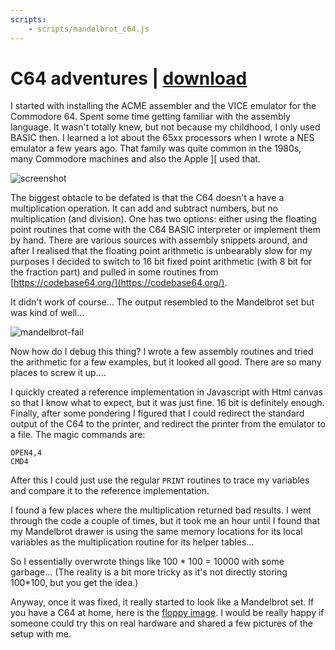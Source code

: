 ```yaml
---
scripts: 
    - scripts/mandelbrot_c64.js
---
```

# C64 adventures | [download](bin/mandelbrot.d64)

I started with installing the ACME assembler and the VICE emulator for the Commodore 64. Spent some time getting familiar with the assembly language. It wasn't totally knew, but not because my childhood, I only used BASIC then. I learned a lot about the 65xx processors when I wrote a NES emulator a few years ago. That family was quite common in the 1980s, many Commodore machines and also the Apple ][ used that.

![screenshot](images/c64-screenshot.png)

The biggest obtacle to be defated is that the C64 doesn't a have a multiplication operation. It can add and subtract numbers, but no multiplication (and division). One has two options: either using the floating point routines that come with the C64 BASIC interpreter or implement them by hand. There are various sources with assembly snippets around, and after I realised that the floating point arithmetic is unbearably slow for my purposes I decided to switch to 16 bit fixed point arithmetic (with 8 bit for the fraction part) and pulled in some routines from [https://codebase64.org/](https://codebase64.org/). 

It didn't work of course... The output resembled to the Mandelbrot set but was kind of well...

![mandelbrot-fail](images/mandelbrot-fail.png)

Now how do I debug this thing? I wrote a few assembly routines and tried the arithmetic for a few examples, but it looked all good. There are so many places to screw it up.... 

I quickly created a reference implementation in Javascript with Html canvas so that I know what to expect, but it was just fine. 16 bit is definitely enough. Finally, after some pondering I figured that I could redirect the standard output of the C64 to the printer, and redirect the printer from the emulator to a file. The magic commands are:

```
OPEN4,4
CMD4
```

After this I could just use the regular `PRINT` routines to trace my variables and compare it to the reference implementation.

I found a few places where the multiplication returned bad results. I went through the code a couple of times, but it took me an hour until I found that my Mandelbrot drawer is using the same memory locations for its local variables as the multiplication routine for its helper tables... 

So I essentially overwrote things like 100 * 100 = 10000 with some garbage... (The reality is a bit more tricky as it's not directly storing 100*100, but you get the idea.)

Anyway, once it was fixed, it really started to look like a Mandelbrot set. If you have a C64 at home, here is the [floppy image](bin/mandelbrot.d64). I would be really happy if someone could try this on real hardware and shared a few pictures of the setup with me. 
